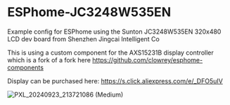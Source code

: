 # ESPhome-JC3248W535EN
Example config for ESPhome using the Sunton JC3248W535EN 320x480 LCD dev board from Shenzhen Jingcai Intelligent Co

This is using a custom component for the AXS15231B display controller which is a fork of a fork here https://github.com/clowrey/esphome-components

Display can be purchased here: https://s.click.aliexpress.com/e/_DFO5uIV

![PXL_20240923_213721086 (Medium)](https://github.com/user-attachments/assets/bf265af9-d540-4c37-9f80-43b1947c548c)
